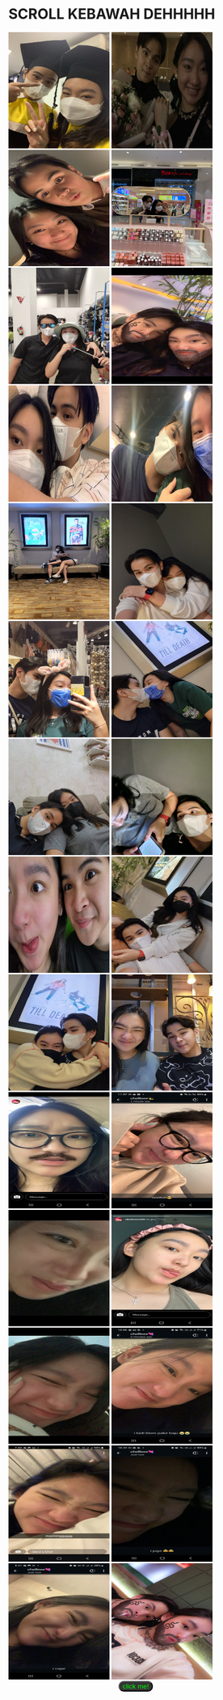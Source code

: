 # SCROLL KEBAWAH DEHHHHH
<img src="grad.jpg" width="200" height="230"> 
<img src="prom.jpg" width="200" height="230">
<img src="flix.jpg" width="200" height="230">
<img src="first.jpg" width="200" height="230">
<img src="IMG-20220611-WA0030.jpg" width="200" height="230">
<img src="IMG-20220613-WA0136.jpg" width="200" height="230">
<img src="IMG-20220615-WA0015.jpg" width="200" height="230">
<img src="IMG-20220703-WA0062.jpg" width="200" height="230">
<img src="20220614_172342.jpg" width="200" height="230">
<img src="20220629_125716.jpg" width="200" height="230">
<img src="20220703_150400.jpg" width="200" height="230">
<img src="20220703_161039.jpg" width="200" height="230">
<img src="20220713_121821.jpg" width="200" height="230">
<img src="20220713_141447.jpg" width="200" height="230">
<img src="20220721_181508.jpg" width="200" height="230">
<img src="20220723_155309.jpg" width="200" height="230">
<img src="20220725_175116.jpg" width="200" height="230">
<img src="20220730_143020.jpg" width="200" height="230">
<img src="Screenshot_20220619-130846_Instagram.jpg" width="200" height="230">
<img src="Screenshot_20220620-115759_WhatsApp.jpg" width="200" height="230">
<img src="Screenshot_20220621-221126_WhatsApp.jpg" width="200" height="230">
<img src="Screenshot_20220622-112055_Instagram.jpg" width="200" height="230">
<img src="Screenshot_20220625-174617_WhatsApp.jpg" width="200" height="230">
<img src="Screenshot_20220705-220653_WhatsApp.jpg" width="200" height="230">
<img src="Screenshot_20220706-075351_Snapchat.jpg" width="200" height="230">
<img src="Screenshot_20220707-224207_WhatsApp.jpg" width="200" height="230">
<img src="Screenshot_20220711-174115_WhatsApp.jpg" width="200" height="230">
<img src="Snapchat-486828455.jpg" width="200" height="230">
<center>
<a href="https://youtu.be/PEngeXLtAUs">
            <button onclick="doSomething()" style="background-color:#333333;color:#00FF00;border-radius:10px;width=200;height=200">click me!</button>
        </a>
</center>

